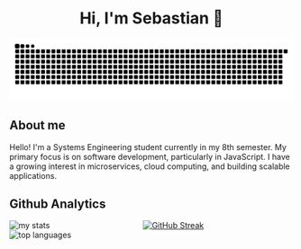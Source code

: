 <div align="center">
  <h1 align="center"> Hi, I'm Sebastian 👋 </h1>
</div>
<p align = "center">
	<img src = "https://github.com/7oSkaaa/7oSkaaa/blob/output/github-contribution-grid-snake.svg?" alt = "Snake Game"/>
</p>

## About me

Hello! I'm a Systems Engineering student currently in my 8th semester. My primary focus is on software development, particularly in JavaScript. I have a growing interest in microservices, cloud computing, and building scalable applications.

## Github Analytics

[![GitHub Streak](https://github-readme-streak-stats.herokuapp.com?user=Retrofiyer&theme=algolia&date_format=M%20j%5B%2C%20Y%5D)](https://git.io/streak-stats)
<img alt="my stats" align="left" width="47%" src="https://github-readme-stats.vercel.app/api?username=Retrofiyer&theme=algolia&show_icons=true"/>
<img alt="top languages" align="left" width="47%" src="https://github-readme-stats.vercel.app/api/top-langs/?username=Retrofiyer&layout=compact&theme=algolia"/>
